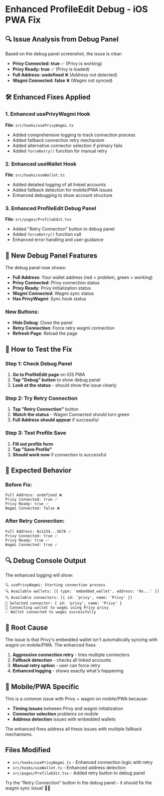 # Enhanced ProfileEdit Debug - iOS PWA Fix

## 🔍 Issue Analysis from Debug Panel

Based on the debug panel screenshot, the issue is clear:
- **Privy Connected: true** ✅ (Privy is working)
- **Privy Ready: true** ✅ (Privy is loaded)
- **Full Address: undefined** ❌ (Address not detected)
- **Wagmi Connected: false** ❌ (Wagmi not synced)

## 🛠️ Enhanced Fixes Applied

### 1. Enhanced usePrivyWagmi Hook
**File**: `src/hooks/usePrivyWagmi.ts`
- Added comprehensive logging to track connection process
- Added fallback connection retry mechanism
- Added alternative connector selection if primary fails
- Added `forceRetry()` function for manual retry

### 2. Enhanced useWallet Hook  
**File**: `src/hooks/useWallet.ts`
- Added detailed logging of all linked accounts
- Added fallback detection for mobile/PWA issues
- Enhanced debugging to show account structure

### 3. Enhanced ProfileEdit Debug Panel
**File**: `src/pages/ProfileEdit.tsx`
- Added "Retry Connection" button to debug panel
- Added `forceRetry()` function call
- Enhanced error handling and user guidance

## 🎯 New Debug Panel Features

The debug panel now shows:
- **Full Address**: Your wallet address (red = problem, green = working)
- **Privy Connected**: Privy connection status
- **Privy Ready**: Privy initialization status  
- **Wagmi Connected**: Wagmi sync status
- **Has PrivyWagmi**: Sync hook status

### New Buttons:
- **Hide Debug**: Close the panel
- **Retry Connection**: Force retry wagmi connection
- **Refresh Page**: Reload the page

## 🔧 How to Test the Fix

### Step 1: Check Debug Panel
1. **Go to ProfileEdit page** on iOS PWA
2. **Tap "Debug" button** to show debug panel
3. **Look at the status** - should show the issue clearly

### Step 2: Try Retry Connection
1. **Tap "Retry Connection"** button
2. **Watch the status** - Wagmi Connected should turn green
3. **Full Address should appear** if successful

### Step 3: Test Profile Save
1. **Fill out profile form**
2. **Tap "Save Profile"**
3. **Should work now** if connection is successful

## 🚨 Expected Behavior

### Before Fix:
```
Full Address: undefined ❌
Privy Connected: true ✅
Privy Ready: true ✅  
Wagmi Connected: false ❌
```

### After Retry Connection:
```
Full Address: 0x1234...5678 ✅
Privy Connected: true ✅
Privy Ready: true ✅
Wagmi Connected: true ✅
```

## 🔍 Debug Console Output

The enhanced logging will show:
```
🔍 usePrivyWagmi: Starting connection process
🔍 Available wallets: [{ type: 'embedded_wallet', address: '0x...' }]
🔍 Available connectors: [{ id: 'privy', name: 'Privy' }]
🎯 Selected connector: { id: 'privy', name: 'Privy' }
🔌 Connecting wallet to wagmi using Privy privy
✅ Wallet connected to wagmi successfully
```

## 🎯 Root Cause

The issue is that Privy's embedded wallet isn't automatically syncing with wagmi on mobile/PWA. The enhanced fixes:

1. **Aggressive connection retry** - tries multiple connectors
2. **Fallback detection** - checks all linked accounts
3. **Manual retry option** - user can force retry
4. **Enhanced logging** - shows exactly what's happening

## 📱 Mobile/PWA Specific

This is a common issue with Privy + wagmi on mobile/PWA because:
- **Timing issues** between Privy and wagmi initialization
- **Connector selection** problems on mobile
- **Address detection** issues with embedded wallets

The enhanced fixes address all these issues with multiple fallback mechanisms.

## Files Modified
- `src/hooks/usePrivyWagmi.ts` - Enhanced connection logic with retry
- `src/hooks/useWallet.ts` - Enhanced address detection
- `src/pages/ProfileEdit.tsx` - Added retry button to debug panel

Try the "Retry Connection" button in the debug panel - it should fix the wagmi sync issue! 🔧📱
